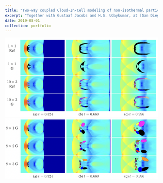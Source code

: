```yaml
---
title: "Two-way coupled Cloud-In-Cell modeling of non-isothermal particle-laden flows: a Subgrid Particle-Averaged Reynolds Stress-Equivalent (SPARSE) formulation"
excerpt: "Together with Gustaaf Jacobs and H.S. Udaykumar, at [San Diego State University](https://www.sdsu.edu/) I worked on developing a two-way coupled Cloud-In-Cell (CIC) formulation for particle-laden flows that accounts for cloud size and subgrid-scale stresses using averaging techniques, and for cloud deformation using methods from continuum mechanics. It traces a physical cloud of particles as a point and distributes its influence on the carrier flow via a multivariate Gaussian distribution function.<br/><img src='/images/Gaussians.png'>"
date: 2019-08-01
collection: portfolio
---
```


<img src='/images/Particles.png'>  

<img src='/images/Gaussians.png'>  
